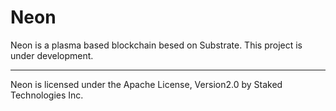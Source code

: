# Neon
Neon is a plasma based blockchain besed on Substrate. This project is under development.

* * *
Neon is licensed under the Apache License, Version2.0 by Staked Technologies Inc.